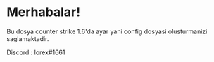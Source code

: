 <h1>Merhabalar!</h1>
<p>Bu dosya counter strike 1.6'da ayar yani config dosyasi olusturmanizi saglamaktadir.</p>
<a>Discord : lorex#1661</a>
